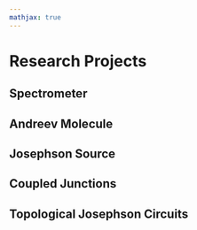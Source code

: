 ```yaml
---
mathjax: true
---
```


# Research Projects

## Spectrometer

## Andreev Molecule

## Josephson Source

## Coupled Junctions

## Topological Josephson Circuits
